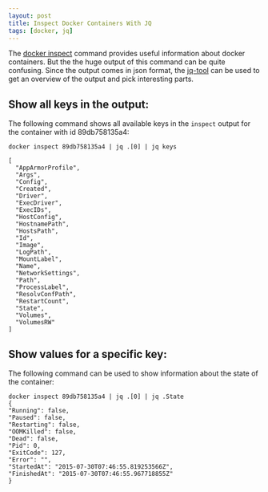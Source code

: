 ```yaml
---
layout: post
title: Inspect Docker Containers With JQ
tags: [docker, jq]
---
```


The [docker inspect](https://docs.docker.com/reference/commandline/inspect/) command provides useful information about docker containers. But the the huge output of this command can be quite confusing. Since the output comes in json format, the [jq-tool]() can be used to get an overview of the output and pick interesting parts.

## Show all keys in the output:

 The following command shows all available keys in the ```inspect``` output for the container with id 89db758135a4:

    docker inspect 89db758135a4 | jq .[0] | jq keys

    [
      "AppArmorProfile",
      "Args",
      "Config",
      "Created",
      "Driver",
      "ExecDriver",
      "ExecIDs",
      "HostConfig",
      "HostnamePath",
      "HostsPath",
      "Id",
      "Image",
      "LogPath",
      "MountLabel",
      "Name",
      "NetworkSettings",
      "Path",
      "ProcessLabel",
      "ResolvConfPath",
      "RestartCount",
      "State",
      "Volumes",
      "VolumesRW"
    ]

## Show values for a specific key:

The following command can be used to show information about the state of the container:

    docker inspect 89db758135a4 | jq .[0] | jq .State
    {
    "Running": false,
    "Paused": false,
    "Restarting": false,
    "OOMKilled": false,
    "Dead": false,
    "Pid": 0,
    "ExitCode": 127,
    "Error": "",
    "StartedAt": "2015-07-30T07:46:55.819253566Z",
    "FinishedAt": "2015-07-30T07:46:55.967718855Z"
    }
